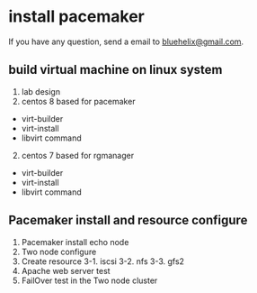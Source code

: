 # install pacemaker

If you have any question, send a email to bluehelix@gmail.com.


## build virtual machine on linux system

1. lab design 
1. centos 8 based for pacemaker
  * virt-builder
  * virt-install
  * libvirt command
2. centos 7 based for rgmanager
  * virt-builder
  * virt-install
  * libvirt command

## Pacemaker install and resource configure

1. Pacemaker install echo node
2. Two node configure
3. Create resource 
  3-1. iscsi
  3-2. nfs
  3-3. gfs2
4. Apache web server test
5. FailOver test in the Two node cluster